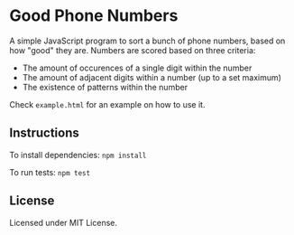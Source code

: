 Good Phone Numbers
==================

A simple JavaScript program to sort a bunch of phone numbers, based on how "good" they are. Numbers are scored based on three criteria:
- The amount of occurences of a single digit within the number
- The amount of adjacent digits within a number (up to a set maximum)
- The existence of patterns within the number

Check `example.html` for an example on how to use it.

Instructions
------------

To install dependencies: `npm install`

To run tests: `npm test`

License
-------

Licensed under MIT License.
